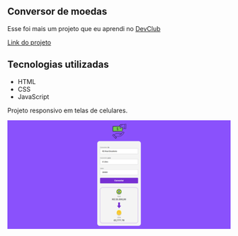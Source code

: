 ## Conversor de moedas


Esse foi mais um projeto que eu aprendi no <a href="https://rodolfomori.com.br/devclub" target="_blank" rel="noopener noreferrer">DevClub</a>


<a href="https://conversor-de-moedas-five-psi.vercel.app" target="_blank">Link do projeto</a>

<h2>Tecnologias utilizadas</h2>
  
  -  HTML
  -  CSS
  -  JavaScript

<p>Projeto responsivo em telas de celulares.</p>

<img width="700px" src="https://github.com/RABF1969/Conversor-de-moedas/blob/main/assets/JavaScript-Desafio1.png"/>
